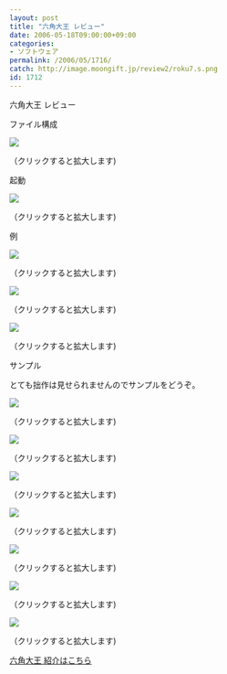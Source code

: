 ```yaml
---
layout: post
title: "六角大王 レビュー"
date: 2006-05-18T09:00:00+09:00
categories:
- ソフトウェア
permalink: /2006/05/1716/
catch: http://image.moongift.jp/review2/roku7.s.png
id: 1712
---
```

六角大王 レビュー  
<!--more-->

ファイル構成

  

[![](http://image.moongift.jp/review2/roku1.s.png)](http://image.moongift.jp/review2/roku1.png)  
  
（クリックすると拡大します)

  

起動

  

[![](http://image.moongift.jp/review2/roku2.s.png)](http://image.moongift.jp/review2/roku2.png)  
  
（クリックすると拡大します)

  

例

  

[![](http://image.moongift.jp/review2/roku3.s.png)](http://image.moongift.jp/review2/roku3.png)  
  
（クリックすると拡大します)

  

[![](http://image.moongift.jp/review2/roku4.s.png)](http://image.moongift.jp/review2/roku4.png)  
  
（クリックすると拡大します)

  

[![](http://image.moongift.jp/review2/roku5.s.png)](http://image.moongift.jp/review2/roku5.png)  
  
（クリックすると拡大します)

  

サンプル

  

とても拙作は見せられませんのでサンプルをどうぞ。

  

[![](http://image.moongift.jp/review2/roku6.s.png)](http://image.moongift.jp/review2/roku6.png)  
  
（クリックすると拡大します)

  

[![](http://image.moongift.jp/review2/roku7.s.png)](http://image.moongift.jp/review2/roku7.png)  
  
（クリックすると拡大します)

  

[![](http://image.moongift.jp/review2/roku8.s.png)](http://image.moongift.jp/review2/roku8.png)  
  
（クリックすると拡大します)

  

[![](http://image.moongift.jp/review2/roku9.s.png)](http://image.moongift.jp/review2/roku9.png)  
  
（クリックすると拡大します)

  

[![](http://image.moongift.jp/review2/roku10.s.png)](http://image.moongift.jp/review2/roku10.png)  
  
（クリックすると拡大します)

  

[![](http://image.moongift.jp/review2/roku11.s.png)](http://image.moongift.jp/review2/roku11.png)  
  
（クリックすると拡大します)

  

[![](http://image.moongift.jp/review2/roku12.s.png)](http://image.moongift.jp/review2/roku12.png)  
  
（クリックすると拡大します)

  

[六角大王 紹介はこちら](http://fw.moongift.jp/intro/i-1710.html)

